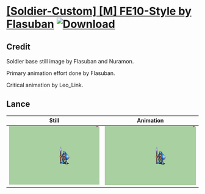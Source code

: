 # [\[Soldier-Custom\] \[M\] FE10-Style by Flasuban](./) [![Download](https://img.shields.io/badge/Download--red?style=social&logo=github)](https://minhaskamal.github.io/DownGit/#/home?url=https://github.com/Klokinator/FE-Repo/tree/main/Battle%20Animations%2FInfantry%20-%20(Lnc)%20Soldiers%2C%20Halberdiers%2F%5BSoldier-Custom%5D%20%5BM%5D%20FE10-Style%20by%20Flasuban%2F2.%20Lance)

## Credit

Soldier base still image by Flasuban and Nuramon.

Primary animation effort done by Flasuban.

Critical animation by Leo_Link.

## Lance

| Still | Animation |
| :---: | :-------: |
| ![Lance still](./Lance_000.png) | ![Lance animation](./Lance.gif) |
